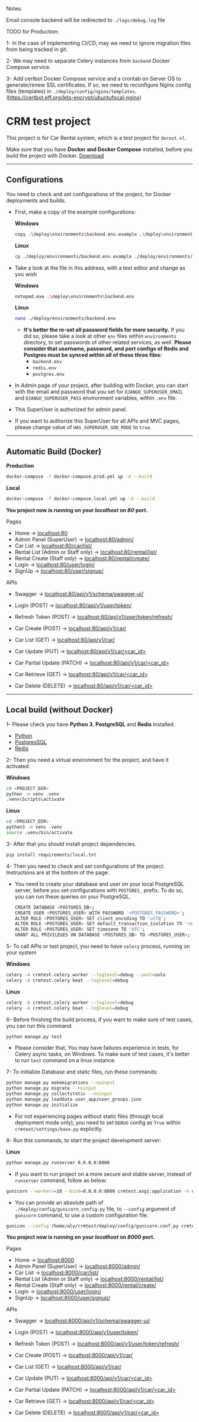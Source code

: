 Notes:

Email console backend will be redirected to `./logs/debug.log` file

TODO for Production:

1- In the case of implementing CI/CD, may we need to ignore migration files from being tracked in git.

2- We may need to separate Celery instances from `backend` Docker Compose service.

3- Add certbot Docker Compose service and a crontab on Server OS to generate/renew SSL certificates.
If so, we need to reconfigure Nginx config files (templates) in `./deploy/config/nginx/templates`.
(https://certbot.eff.org/lets-encrypt/ubuntufocal-nginx)


# CRM test project

This project is for Car Rental system, which is a test project for `dorost.nl`.

Make sure that you have **Docker and Docker Compose** installed, before you build the project with Docker.
[Download](https://docs.docker.com/compose/install/)

----

## Configurations

You need to check and set configurations of the project, for Docker deployments and builds.

* First, make a copy of the example configurations:

    **Windows**
    ```bash
    copy .\deploy\environments\backend.env.example .\deploy\environments\backend.env
    ```

    **Linux**
    ```bash
    cp ./deploy/environments/backend.env.example ./deploy/environments/backend.env
    ```

* Take a look at the file in this address, with a text editor and change as you wish

    **Windows**
    ```bash
    notepad.exe .\deploy\environments\backend.env
    ```

    **Linux**
    ```bash
    nano ./deploy/environments/backend.env
    ```

  * **It's better the re-set all password fields for more security.** If you did so, please take a look at other `env` files within `environments` directory, to set passwords of other related services, as well. **Please consider that username, password, and port configs of Redis and Postgres must be synced within all of these three files:**
    * `backend.env`
    * `redis.env`
    * `postgres.env`


* In Admin page of your project, after building with Docker, you can start with the email and password that you set for `DJANGO_SUPERUSER_EMAIL` and `DJANGO_SUPERUSER_PASS` environment variables, within `.env` file.
* This SuperUser is authorized for admin panel.
* If you want to authorize this SuperUser for all APIs and MVC pages, please change value of `HAS_SUPERUSER_GOD_MODE` to `true`.

----


## Automatic Build (Docker)

**Production**
```bash
docker-compose -f docker-compose.prod.yml up -d --build
```

**Local**
```bash
docker-compose -f docker-compose.local.yml up -d --build
```

**You project now is running on your _localhost_ on _80_ port.**

Pages

  * Home -> [localhost:80](localhost:80)
  * Admin Panel (SuperUser) -> [localhost:80/admin/](http://localhost:80/admin/)
  * Car List -> [localhost:80/car/list/](http://localhost:80/car/list/)
  * Rental List (Admin or Staff only) -> [localhost:80/rental/list/](http://localhost:80/rental/list/)
  * Rental Create (Staff only) -> [localhost:80/rental/create/](http://localhost:80/rental/create/)
  * Login -> [localhost:80/user/login/](http://localhost:80/user/login/)
  * SignUp -> [localhost:80/user/signup/](http://localhost:80/user/signup/)

APIs

  * Swagger -> [localhost:80/api/v1/schema/swagger-ui/](http://localhost:80/api/v1/schema/swagger-ui/)

  * Login (POST) -> [localhost:80/api/v1/user/token/](http://localhost:80/api/v1/user/token/)
  * Refresh Token (POST) -> [localhost:80/api/v1/user/token/refresh/](http://localhost:80/api/v1/user/token/refresh/)

  * Car Create (POST) -> [localhost:80/api/v1/car/](http://localhost:80/api/v1/car/)
  * Car List (GET) -> [localhost:80/api/v1/car/](http://localhost:80/api/v1/car/)
  * Car Update (PUT) -> [localhost:80/api/v1/car/<car_id>](http://localhost:80/api/v1/car/<car_id>)
  * Car Partial Update (PATCH) -> [localhost:80/api/v1/car/<car_id>](http://localhost:80/api/v1/car/<car_id>)
  * Car Retrieve (GET) -> [localhost:80/api/v1/car/<car_id>](http://localhost:80/api/v1/car/<car_id>)
  * Car Delete (DELETE) -> [localhost:80/api/v1/car/<car_id>](http://localhost:80/api/v1/car/<car_id>)

-----

## Local build (without Docker)

1- Please check you have **Python 3**, **PostgreSQL** and **Redis** installed.
 * [Python](https://www.python.org/downloads/)
 * [PostgresSQL](https://www.postgresql.org/download/)
 * [Redis](https://redis.io/docs/getting-started/installation/)


2- Then you need a virtual environment for the project, and have it activated.

**Windows**
```bash
cd <PROJECT_DIR>
python -m venv .venv
.venv\Scripts\activate
```

**Linux**
```bash
cd <PROJECT_DIR>
python3 -m venv .venv
source .venv/bin/activate
```

3- After that you should install project dependencies.

```bash
pip install requirements/local.txt
```

4- Then you need to check and set configurations of the project. Instructions are at the bottom of the page.

  * You need to create your database and user on your local PostgreSQL server, before you set configurations with `POSTGRES_` prefix. To do so, you can run these queries on your PostgreSQL.

      ```bash
      CREATE DATABASE <POSTGRES_DB>;
      CREATE USER <POSTGRES_USER> WITH PASSWORD '<POSTGRES_PASSWORD>';
      ALTER ROLE <POSTGRES_USER> SET client_encoding TO 'utf8';
      ALTER ROLE <POSTGRES_USER> SET default_transaction_isolation TO 'read committed';
      ALTER ROLE <POSTGRES_USER> SET timezone TO 'UTC';
      GRANT ALL PRIVILEGES ON DATABASE <POSTGRES_DB> TO <POSTGRES_USER>;
      ```

5- To call APIs or test project, you need to have `celery` process, running on your system

**Windows**
```bash
celery -A crmtest.celery worker --loglevel=debug --pool=solo
celery -A crmtest.celery beat --loglevel=debug
```

**Linux**
```bash
celery -A crmtest.celery worker --loglevel=debug
celery -A crmtest.celery beat --loglevel=debug
```

6- Before finishing the build process, if you want to make sure of test cases, you can run this command.

```bash
python manage.py test
```

* Please consider that, You may have failures experience in tests, for Celery async tasks, on Windows. To make sure of test cases, it's better to run `test` command on a linux instance.

7- To initialize Database and static files, run these commands:

```bash
python manage.py makemigrations --noinput
python manage.py migrate --noinput
python manage.py collectstatic --noinput
python manage.py loaddata user_app/user_groups.json
python manage.py initialize
```

  * For not experiencing pages without static files (through local deployment mode only), you need to set `DEBUG` config as `True` within `crmtest/settings/base.py` explicitly.

8- Run this commands, to start the project development server:

**Linux**
```bash
python manage.py runserver 0.0.0.0:8000
```

* If you want to run project on a more secure and stable server, instead of `runserver` command, follow as below:

```bash
gunicorn --workers=10 --bind=0.0.0.0:8000 crmtest.asgi:application -k uvicorn.workers.UvicornWorker --timeout 1000
```

* You can provide an absolute path of `./deploy/config/gunicorn_config.py` file, to `--config` argument of `gunicorn` command, to use a custom configuration file.

```bash
gunicon --config /home/aly/crmtest/deploy/config/gunicorn.conf.py crmtest.asgi:application
```

**You project now is running on your _localhost_ on _8000_ port.**

Pages

  * Home -> [localhost:8000](localhost:8000)
  * Admin Panel (SuperUser) -> [localhost:8000/admin/](http://localhost:8000/admin/)
  * Car List -> [localhost:8000/car/list/](http://localhost:8000/car/list/)
  * Rental List (Admin or Staff only) -> [localhost:8000/rental/list/](http://localhost:8000/rental/list/)
  * Rental Create (Staff only) -> [localhost:8000/rental/create/](http://localhost:8000/rental/create/)
  * Login -> [localhost:8000/user/login/](http://localhost:8000/user/login/)
  * SignUp -> [localhost:8000/user/signup/](http://localhost:8000/user/signup/)

APIs

  * Swagger -> [localhost:8000/api/v1/schema/swagger-ui/](http://localhost:8000/api/v1/schema/swagger-ui/)

  * Login (POST) -> [localhost:8000/api/v1/user/token/](http://localhost:8000/api/v1/user/token/)
  * Refresh Token (POST) -> [localhost:8000/api/v1/user/token/refresh/](http://localhost:8000/api/v1/user/token/refresh/)

  * Car Create (POST) -> [localhost:8000/api/v1/car/](http://localhost:8000/api/v1/car/)
  * Car List (GET) -> [localhost:8000/api/v1/car/](http://localhost:8000/api/v1/car/)
  * Car Update (PUT) -> [localhost:8000/api/v1/car/<car_id>](http://localhost:8000/api/v1/car/<car_id>)
  * Car Partial Update (PATCH) -> [localhost:8000/api/v1/car/<car_id>](http://localhost:8000/api/v1/car/<car_id>)
  * Car Retrieve (GET) -> [localhost:8000/api/v1/car/<car_id>](http://localhost:8000/api/v1/car/<car_id>)
  * Car Delete (DELETE) -> [localhost:8000/api/v1/car/<car_id>](http://localhost:8000/api/v1/car/<car_id>)
